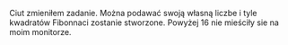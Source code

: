 Ciut zmieniłem zadanie. Można podawać swoją własną liczbe i tyle kwadratów Fibonnaci zostanie
stworzone. Powyżej 16 nie mieściły sie na moim monitorze. 